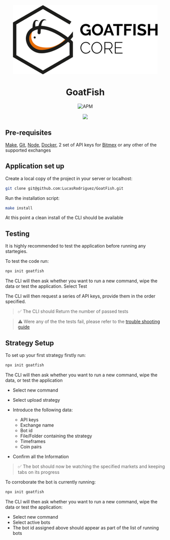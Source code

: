 
<p align="center">
  <img align="center" height="218px" width="456px"  src="./src/assets/img/Goatfish Core White.png"></img>
  <h1 align="center"> GoatFish </h1>
</p>

<p align="center">  
  <img href="https://app.gitbook.com/@goatfish/s/goatfish/getting-started-users" alt="APM" src="https://img.shields.io/badge/license-MIT-blue.svg">
</p>

<p align="center">
  <a align="center" href="https://docs.goatfish.app/getting-started-users"><img align="center" src="https://img.shields.io/badge/documentation-available-brightgreen"/></a>  
</p>

## Pre-requisites
[Make](https://askubuntu.com/questions/161104/how-do-i-install-make), [Git](https://git-scm.com/), [Node](https://nodejs.org/en/download), [Docker](https://docs.docker.com/get-docker/), 2 set of API keys for [Bitmex](https://www.bitmex.com/register/uMNVsK) or any other of the supported exchanges


## Application set up

Create a local copy of the project in your server or localhost:

```bash
git clone git@github.com:LucasRodriguez/GoatFish.git
```

Run the installation script:

```bash
make install
```

At this point a clean install of the CLI should be available

## Testing 

It is highly recommended to test the application before running any startegies. 

To test the code run:

```bash
npx init goatfish
```

The CLI will then ask whether you want to run a new command, wipe the data or test the application.
Select Test 

The CLI will then request a series of API keys, provide them in the order specified. 

> ✅ The CLI should Return the number of passed tests 

> ⚠️ Were any of the the tests fail, please refer to the [trouble shooting guide](https://www.youtube.com/watch?v=dQw4w9WgXcQ&feature=youtu.be)


## Strategy Setup

To set up your first strategy firstly run:

```bash
npx init goatfish
```

The CLI will then ask whether you want to run a new command, wipe the data, or test the application

- Select new command   
- Select upload strategy
- Introduce the following data:
  - API keys
  - Exchange name
  - Bot id
  - File/Folder containing the strategy
  - Timeframes
  - Coin pairs

 - Confirm all the Information
 
> ✅ The bot should now be watching the specified markets and keeping tabs on its progress

To corroborate the bot is currently running:

```bash
npx init goatfish
```

The CLI will then ask whether you want to run a new command, wipe the data or test the application:

- Select new command   
- Select active bots
- The bot id assigned above should appear as part of the list of running bots
